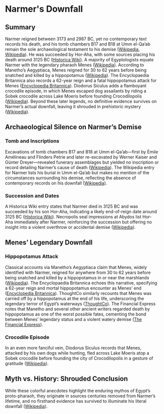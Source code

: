 # Narmer's Downfall

## Summary

Narmer reigned between 3173 and 2987 BC, yet no contemporary text records his death, and his tomb chambers B17 and B18 at Umm el-Qa’ab remain the sole archaeological testament to his demise ([Wikipedia][1], [Wikipedia][2]). He was succeeded by Hor-Aha, with some sources placing his death around 3125 BC ([Historica Wiki][3]). A majority of Egyptologists equate Narmer with the legendary pharaoh Menes ([Wikipedia][1]). According to Manetho’s Aegyptiaca, Menes reigned for 30 to 62 years before being snatched and killed by a hippopotamus ([Wikipedia][4]). The Encyclopaedia Britannica also records a 62-year reign and a fatal hippopotamus attack for Menes ([Encyclopedia Britannica][5]). Diodorus Siculus adds a flamboyant crocodile episode, in which Menes escaped dog assailants by riding a Sobek crocodile across Lake Moeris before founding Crocodilopolis ([Wikipedia][6]). Beyond these later legends, no definitive evidence survives on Narmer’s actual downfall, leaving it shrouded in prehistoric mystery ([Wikipedia][1]).

## Archaeological Silence on Narmer’s Demise

### Tomb and Inscriptions

Excavations of tomb chambers B17 and B18 at Umm el-Qa’ab—first by Émile Amélineau and Flinders Petrie and later re-excavated by Werner Kaiser and Günter Dreyer—revealed funerary assemblages but yielded no inscription or record detailing Narmer’s cause of death ([Wikipedia][2]).
The Wikipedia entry for Narmer lists his burial in Umm el-Qa’ab but makes no mention of the circumstances surrounding his demise, reflecting the absence of contemporary records on his downfall ([Wikipedia][1]).

### Succession and Dates

A Historica Wiki entry states that Narmer died in 3125 BC and was succeeded by his son Hor-Aha, indicating a likely end-of-reign date around 3125 BC ([Historica Wiki][3]).
Necropolis seal impressions at Abydos list Hor-Aha immediately after Narmer, reinforcing the succession but offering no insight into a violent overthrow or accidental demise ([Wikipedia][1]).

## Menes’ Legendary Downfall

### Hippopotamus Attack

Classical accounts via Manetho’s Aegyptiaca claim that Menes, widely identified with Narmer, reigned for anywhere from 30 to 62 years before being snatched and killed by a hippopotamus in or near the marshlands ([Wikipedia][4]).
The Encyclopaedia Britannica echoes this narrative, specifying a 62-year reign and mortal hippopotamus encounter as Menes’ end ([Encyclopedia Britannica][5]).
ThoughtCo similarly recounts that Menes was carried off by a hippopotamus at the end of his life, underscoring the legendary terror of Egypt’s waterways ([ThoughtCo][7]).
The Financial Express notes that Manetho and several other ancient writers regarded death by hippopotamus as one of the worst possible fates, cementing the bond between Menes’ legendary status and a violent watery demise ([The Financial Express][8]).

### Crocodile Episode

In an even more fanciful vein, Diodorus Siculus records that Menes, attacked by his own dogs while hunting, fled across Lake Moeris atop a Sobek crocodile before founding the city of Crocodilopolis in a gesture of gratitude ([Wikipedia][6]).

## Myth vs. History: Shrouded Conclusion

While these colorful anecdotes highlight the enduring mythos of Egypt’s proto-pharaoh, they originate in sources centuries removed from Narmer’s lifetime, and no firsthand evidence has survived to illuminate his literal downfall ([Wikipedia][1]).

[1]: https://en.wikipedia.org/wiki/Narmer "Narmer - Wikipedia"
[2]: https://en.wikipedia.org/wiki/Narmer?utm_source=chatgpt.com "Narmer"
[3]: https://historica.fandom.com/wiki/Narmer?utm_source=chatgpt.com "Narmer | Historica Wiki - Fandom"
[4]: https://en.wikipedia.org/wiki/Menes?utm_source=chatgpt.com "Menes"
[5]: https://www.britannica.com/biography/Menes?utm_source=chatgpt.com "Menes | Pharaoh, Accomplishments, Definition, History, & Facts"
[6]: https://en.wikipedia.org/wiki/Menes "Menes - Wikipedia"
[7]: https://www.thoughtco.com/menes-first-king-of-egypt-119800?utm_source=chatgpt.com "Menes - Legend of the First King of Egypt - ThoughtCo"
[8]: https://thefinancialexpress.com.bd/lifestyle/culture/did-you-know-the-first-pharaoh-of-the-united-egypt-was-killed-by-a-hippopotamus?utm_source=chatgpt.com "Did you know the first Pharaoh of the united Egypt was killed by a ..."